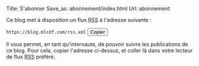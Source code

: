 Title: S'abonner
Save_as: abonnement/index.html
Url: abonnement

Ce blog met à disposition un flux <abbr xmlns="http://www.w3.org/1999/xhtml" title="Really Simple Syndication" xml:lang="en" lang="en">RSS</abbr> à l'adresse suivante :

<span id="rss-url">```https://blog.mlcdf.com/rss.xml```</span> <button onclick="copyToClipboard('#rss-url code')">Copier</button>

Il vous permet, en tant qu'internaute, de pouvoir suivre les publications de ce blog. Pour cela, copier l'adresse ci-dessus, et coller là dans votre lecteur de flux <abbr xmlns="http://www.w3.org/1999/xhtml" title="Really Simple Syndication" xml:lang="en" lang="en">RSS</abbr> préféré.
